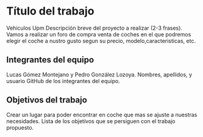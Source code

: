 # Título del trabajo
Vehiculos Upm
Descripción breve del proyecto a realizar (2-3 frases).
Vamos a realizar un foro de compra venta de coches en el que podremos elegir el coche a nustro gusto segun su precio, modelo,caracteristicas, etc.
## Integrantes del equipo
Lucas Gómez Montejano y Pedro González Lozoya.
Nombres, apellidos, y usuario GitHub de los integrantes del equipo.

## Objetivos del trabajo
Crear un lugar para poder encontrar en coche que mas se ajuste a nuestras necesidades.
Lista de los objetivos que se persiguen con el trabajo propuesto.
